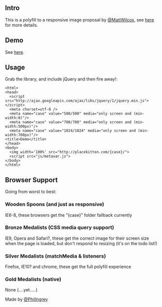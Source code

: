 ## Intro

This is a polyfill to a responsive image proposal by [@MattWilcox](http://twitter.com/MattWilcox), see [here](http://www.w3.org/community/respimg/2012/05/13/an-alternative-proposition-to-and-srcset-with-wider-scope/) for more details.

## Demo

See [here](http://pci.github.com/metavar_polyfill).

## Usage

Grab the library, and include jQuery and then fire away!:

    <html>
    <head>
      <script src="http://ajax.googleapis.com/ajax/libs/jquery/1/jquery.min.js"></script>
      <meta charset=utf-8 />
      <meta name="case" value="500/500" media="only screen and (min-width:0)"/>
      <meta name="case" value="700/700" media="only screen and (min-width:500px)"/>
      <meta name="case" value="1024/1024" media="only screen and (min-width:700px)"/>
    <title>Demo</title>
    </head>
    <body>
      <img width='100%' src="http://placekitten.com/{case}/">
      <script src="js/metavar.js">
    </body>
    </html>

## Browser Support
Going from worst to best:
### Wooden Spoons (and just as responsive)
IE6-8, these browsers get the "{case}" folder fallback currently

### Bronze Medalists (CSS media query support)
IE9, Opera and Safari?, these get the correct image for their screen size when the page is loaded, but don't respond to resizing (it's on the todo list!)

### Silver Medalists (matchMedia & listeners)
Firefox, IE10? and chrome, these get the full polyfill experience

### Gold Medalists (native)
None (....yet.....)

Made by [@PhilIngrey](http://twitter.com/philingrey)

